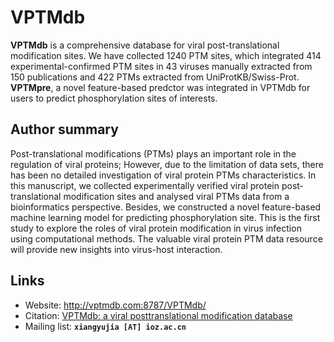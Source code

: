 # VPTMdb


**VPTMdb** is a comprehensive database for viral post-translational modification sites. We have collected 1240 PTM sites, which integrated 414 experimental-confirmed PTM sites in 43 viruses manually extracted from 150 publications and 422 PTMs extracted from UniProtKB/Swiss-Prot. **VPTMpre**, a novel feature-based predctor was integrated in VPTMdb for users to predict phosphorylation sites of interests.


## Author summary
Post-translational modifications (PTMs) plays an important role in the regulation of viral proteins; However, due to the limitation of data sets, there has been no detailed investigation of viral protein PTMs characteristics. In this manuscript, we collected experimentally verified viral protein post-translational modification sites and analysed viral PTMs data from a bioinformatics perspective. Besides, we constructed a novel feature-based machine learning model for predicting phosphorylation site. This is the first study to explore the roles of viral protein modification in virus infection using computational methods. The valuable viral protein PTM data resource will provide new insights into virus-host interaction.


## Links

+ Website: http://vptmdb.com:8787/VPTMdb/
+ Citation:  [VPTMdb: a viral posttranslational modification database](https://doi.org/10.1093/bib/bbaa251)
+ Mailing list: **`xiangyujia [AT] ioz.ac.cn`**
